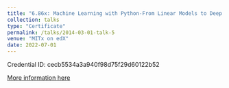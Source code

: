```yaml
---
title: "6.86x: Machine Learning with Python-From Linear Models to Deep Learning"
collection: talks
type: "Certificate"
permalink: /talks/2014-03-01-talk-5
venue: "MITx on edX"
date: 2022-07-01
---
```


Credential ID: cecb5534a3a940f98d75f29d60122b52 

[More information here](https://courses.edx.org/certificates/cecb5534a3a940f98d75f29d60122b52)